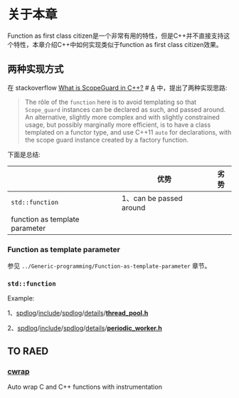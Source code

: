 # 关于本章

Function as first class citizen是一个非常有用的特性，但是C++并不直接支持这个特性，本章介绍C++中如何实现类似于function as first class citizen效果。

## 两种实现方式

在 stackoverflow [What is ScopeGuard in C++?](https://stackoverflow.com/questions/31365013/what-is-scopeguard-in-c) # [A](https://stackoverflow.com/a/31365171) 中，提出了两种实现思路:

> The rôle of the `function` here is to avoid templating so that `Scope_guard` instances can be declared as such, and passed around. An alternative, slightly more complex and with slightly constrained usage, but possibly marginally more efficient, is to have a class templated on a functor type, and use C++11 `auto` for declarations, with the scope guard instance created by a factory function. 

下面是总结: 

|                                | 优势                    | 劣势 |
| ------------------------------ | ----------------------- | ---- |
| `std::function`                | 1、can be passed around |      |
| function as template parameter |                         |      |

### Function as template parameter

参见 `../Generic-programming/Function-as-template-parameter` 章节。



### `std::function`

Example:

1、[spdlog](https://github.com/gabime/spdlog)/[include](https://github.com/gabime/spdlog/tree/v1.x/include)/[spdlog](https://github.com/gabime/spdlog/tree/v1.x/include/spdlog)/[details](https://github.com/gabime/spdlog/tree/v1.x/include/spdlog/details)/[**thread_pool.h**](https://github.com/gabime/spdlog/blob/v1.x/include/spdlog/details/thread_pool.h)

2、[spdlog](https://github.com/gabime/spdlog)/[include](https://github.com/gabime/spdlog/tree/v1.x/include)/[spdlog](https://github.com/gabime/spdlog/tree/v1.x/include/spdlog)/[details](https://github.com/gabime/spdlog/tree/v1.x/include/spdlog/details)/[**periodic_worker.h**](https://github.com/gabime/spdlog/blob/v1.x/include/spdlog/details/periodic_worker.h)



## TO RAED

### [cwrap](https://github.com/corelight/cwrap)

Auto wrap C and C++ functions with instrumentation